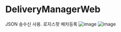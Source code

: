 # DeliveryManagerWeb
JSON 송수신 사용. 로지스팟 배차등록
![image](https://user-images.githubusercontent.com/72122503/146716672-570279b6-4b6c-429b-92aa-75a811423398.png)
![image](https://user-images.githubusercontent.com/72122503/146717006-7cbe2cf0-b3b0-4937-a533-ca89bd081d80.png)
